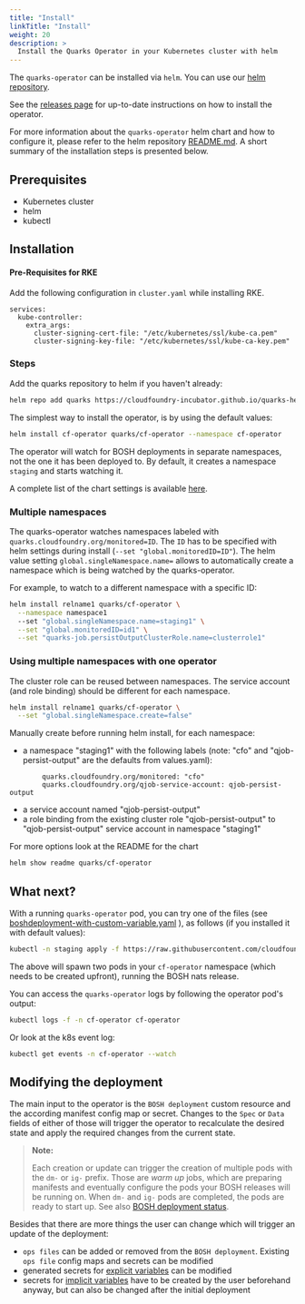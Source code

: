 ```yaml
---
title: "Install"
linkTitle: "Install"
weight: 20
description: >
  Install the Quarks Operator in your Kubernetes cluster with helm
---
```


The `quarks-operator` can be installed via `helm`. You can use our [helm repository](https://cloudfoundry-incubator.github.io/quarks-helm/).

See the [releases page](https://github.com/cloudfoundry-incubator/cf-operator/releases) for up-to-date instructions on how to install the operator.

For more information about the `quarks-operator` helm chart and how to configure it, please refer to the helm repository [README.md](https://github.com/cloudfoundry-incubator/quarks-operator/tree/master/deploy/helm/cf-operator). A short summary of the installation steps is presented below.

## Prerequisites

- Kubernetes cluster
- helm
- kubectl

## Installation

#### Pre-Requisites for RKE

Add the following configuration in `cluster.yaml` while installing RKE.

```
services:
  kube-controller:
    extra_args:
      cluster-signing-cert-file: "/etc/kubernetes/ssl/kube-ca.pem"
      cluster-signing-key-file: "/etc/kubernetes/ssl/kube-ca-key.pem"
```

### Steps 

Add the quarks repository to helm if you haven't already:

```bash
helm repo add quarks https://cloudfoundry-incubator.github.io/quarks-helm/
```

The simplest way to install the operator, is by using the default values:

```bash
helm install cf-operator quarks/cf-operator --namespace cf-operator
```

The operator will watch for BOSH deployments in separate namespaces, not the one it has been deployed to. By default, it creates a namespace `staging` and starts watching it.

A complete list of the chart settings is available [here](https://hub.helm.sh/charts/quarks/cf-operator).

### Multiple namespaces

The quarks-operator watches namespaces labeled with `quarks.cloudfoundry.org/monitored=ID`. The `ID` has to be specified with helm settings during install (`--set "global.monitoredID=ID"`).
The helm value setting `global.singleNamespace.name=` allows to automatically create a namespace which is being watched by the quarks-operator.

For example, to watch to a different namespace with a specific ID:

```bash
helm install relname1 quarks/cf-operator \
  --namespace namespace1
  --set "global.singleNamespace.name=staging1" \
  --set "global.monitoredID=id1" \
  --set "quarks-job.persistOutputClusterRole.name=clusterrole1"
```

### Using multiple namespaces with one operator

The cluster role can be reused between namespaces. The service account (and role binding) should be different for each namespace.

```bash
helm install relname1 quarks/cf-operator \
  --set "global.singleNamespace.create=false"
```
Manually create before running helm install, for each namespace:

- a namespace "staging1" with the following labels (note: "cfo" and "qjob-persist-output" are the defaults from values.yaml):
```
        quarks.cloudfoundry.org/monitored: "cfo"
        quarks.cloudfoundry.org/qjob-service-account: qjob-persist-output
```
- a service account named "qjob-persist-output"
- a role binding from the existing cluster role "qjob-persist-output" to "qjob-persist-output" service account in namespace "staging1"


For more options look at the README for the chart

```bash
helm show readme quarks/cf-operator
```

## What next?

With a running `quarks-operator` pod, you can try one of the files (see [boshdeployment-with-custom-variable.yaml](https://raw.githubusercontent.com/cloudfoundry-incubator/quarks-operator/master/docs/examples/bosh-deployment/boshdeployment-with-custom-variable.yaml) ), as follows (if you installed it with default values):

```bash
kubectl -n staging apply -f https://raw.githubusercontent.com/cloudfoundry-incubator/quarks-operator/master/docs/examples/bosh-deployment/boshdeployment-with-custom-variable.yaml
```

The above will spawn two pods in your `cf-operator` namespace (which needs to be created upfront), running the BOSH nats release.

You can access the `quarks-operator` logs by following the operator pod's output:

```bash
kubectl logs -f -n cf-operator cf-operator
```

Or look at the k8s event log:

```bash
kubectl get events -n cf-operator --watch
```

## Modifying the deployment

The main input to the operator is the `BOSH deployment` custom resource and the according manifest config map or secret. Changes to the `Spec` or `Data` fields of either of those will trigger the operator to recalculate the desired state and apply the required changes from the current state.

> **Note:**
>
> Each creation or update can trigger the creation of multiple pods with the `dm-` or `ig-` prefix. Those are _warm up_ jobs, which are preparing manifests and eventually configure the pods your BOSH releases will be running on. When `dm-` and `ig-` pods are completed, the pods are ready to start up. See also [BOSH deployment status](../development/controllers/bosh_deployment/#boshdeployment-status).

Besides that there are more things the user can change which will trigger an update of the deployment:

* `ops files` can be added or removed from the `BOSH deployment`. Existing `ops file` config maps and secrets can be modified
* generated secrets for [explicit variables](https://github.com/cloudfoundry-incubator/cf-operator/blob/master/docs/from_bosh_to_kube.md#variables-to-quarks-secrets) can be modified
* secrets for [implicit variables](https://github.com/cloudfoundry-incubator/cf-operator/blob/master/docs/from_bosh_to_kube.md#manual-implicit-variables) have to be created by the user beforehand anyway, but can also be changed after the initial deployment
